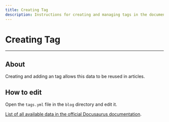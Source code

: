 ```yaml
---
title: Creating Tag
description: Instructions for creating and managing tags in the documentation system
---
```


# Creating Tag

___

## About

Creating and adding an tag allows this data to be reused in articles.

## How to edit

Open the `tags.yml` file in the `blog` directory and edit it.

[List of all available data in the official Docusaurus documentation](https://docusaurus.io/docs/blog#blog-post-tags).
